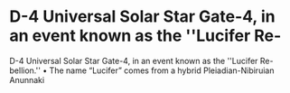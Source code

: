 # D-4 Universal Solar Star Gate-4, in an event known as the ''Lucifer Re-

D-4 Universal Solar Star Gate-4, in an event known as the ''Lucifer Re-
bellion.''
•  The name “Lucifer” comes from a hybrid Pleiadian-Nibiruian Anunnaki